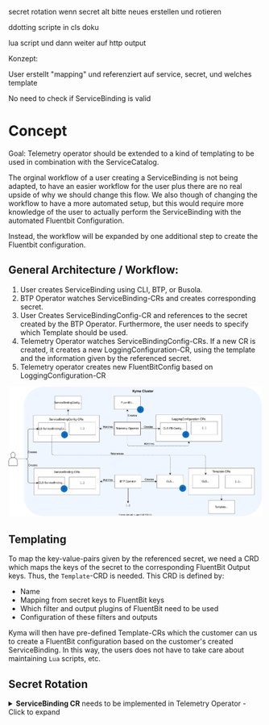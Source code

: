 

secret rotation wenn secret alt bitte neues erstellen und rotieren

ddotting scripte in cls doku 

lua script und dann weiter auf http output

Konzept:

User erstellt "mapping" und referenziert auf service, secret, und welches template

No need to check if ServiceBinding is valid

# Concept

Goal: Telemetry operator should be extended to a kind of templating to be used in combination with the ServiceCatalog.


The orginal workflow of a user creating a ServiceBinding is not being adapted, to have an easier workflow for the user plus there are no real upside of why we should change this flow. We also though of changing the workflow to have a more automated setup, but this would require more knowledge of the user to actually perform the ServiceBinding with the automated Fluentbit Configuration.

Instead, the workflow will be expanded by one additional step to create the Fluentbit configuration.

## General Architecture / Workflow:

1. User creates ServiceBinding using CLI, BTP, or Busola.
2. BTP Operator watches ServiceBinding-CRs and creates corresponding secret.
3. User Creates ServiceBindingConfig-CR and references to the secret created by the BTP Operator. Furthermore, the user needs to specify which Template should be used.
4. Telemetry Operator watches ServiceBindingConfig-CRs. If a new CR is created, it creates a new LoggingConfiguration-CR, using the template and the information given by the referenced secret.
5. Telemetry operator creates new FluentBitConfig based on LoggingConfiguration-CR

![Workflow Architecture](images/workflow-overview.svg)

## Templating

To map the key-value-pairs given by the referenced secret, we need a CRD which maps the keys of the secret to the corresponding FluentBit Output keys. Thus, the `Template`-CRD is needed. This CRD is defined by:
- Name
- Mapping from secret keys to FluentBit keys
- Which filter and output plugins of FluentBit need to be used
- Configuration of these filters and outputs

Kyma will then have pre-defined Template-CRs which the customer can us to create a FluentBit configuration based on the customer's created ServiceBinding. In this way, the users does not have to take care about maintaining `Lua` scripts, etc.


## Secret Rotation

<details>
<summary><b>ServiceBinding CR</b> needs to be implemented in Telemetry Operator - Click to expand</summary>

```yaml
apiVersion: apiextensions.k8s.io/v1
kind: CustomResourceDefinition
metadata:
  name: binding.fluentbit.kyma-project.io
spec:
  group: fluentbit.kyma-project.io
  names:
    kind: FluentBitBinding
    listKind: fluentBitBindingList
    plural: fluentBitBindings
    singular: fluentBitBinding
  scope: Namespaced
  versions:
    - name: v1alpha1
      schema:
        description: FluentbitBinding is the Schema for the FluentbitBindings
          API.
        properties:
          [...]
          spec:
            description: FluentbitBindingSpec defines the desired state of FluentbitBinding.
            properties:
              servicePlanName: 
                description: '...'
                type: string
              secretName:
                description: '...'
                type: string
```
</details>
